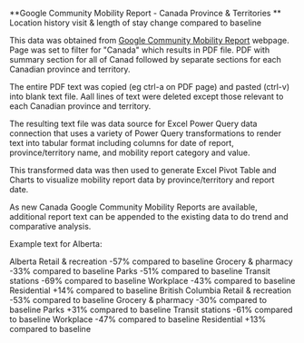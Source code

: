 **Google Community Mobility Report - Canada Province & Territories **
Location history visit & length of stay change compared to baseline 

This data was obtained from <a href="https://www.google.com/covid19/mobility/">Google Community Mobility Report</a> webpage. Page was set to filter for "Canada" which results in PDF file. PDF with summary section for all of Canad followed by separate sections for each Canadian province and territory.

The entire PDF text was copied (eg ctrl-a on PDF page) and pasted (ctrl-v) into blank text file. Aall lines of text were deleted except those relevant to each Canadian province and territory. 

The resulting text file was data source for Excel Power Query data connection that uses a variety of Power Query transformations to render text into tabular format including columns for date of report, province/territory name, and mobility report category and value.

This transformed data was then used to generate Excel Pivot Table and Charts to visualize mobility report data by province/territory and report date.

As new Canada Google Community Mobility Reports are available, additional report text can be appended to the existing data to do trend and comparative analysis.

Example text for Alberta:

Alberta
Retail & recreation
-57% compared to baseline
Grocery & pharmacy
-33% compared to baseline
Parks
-51% compared to baseline
Transit stations
-69% compared to baseline
Workplace
-43% compared to baseline
Residential
+14% compared to baseline
British Columbia
Retail & recreation
-53% compared to baseline
Grocery & pharmacy
-30% compared to baseline
Parks
+31% compared to baseline
Transit stations
-61% compared to baseline
Workplace
-47% compared to baseline
Residential
+13% compared to baseline